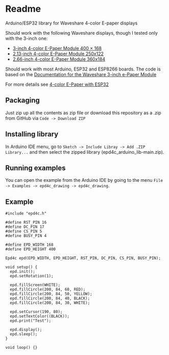 # Readme

Arduino/ESP32 library for Waveshare 4-color E-paper displays


Should work with the following Waveshare displays, though I tested only with the 3-inch one:
- [3-inch 4-color E-Paper Module 400 × 168](https://amzn.to/3AUpZ7L)
- [2.13-inch 4-color E-Paper Module 250x122](https://amzn.to/417U7a7)
- [2.66-inch 4-color E-Paper Module  360x184](https://amzn.to/4fVKDn1)


Should work with most Arduino, ESP32 and ESP8266 boards. The code is based on the
[Documentation for the Waveshare 3-inch e-Paper Module](https://www.waveshare.com/wiki/3inch_e-Paper_Module_(G)_Manual)

For more details see 
[4-color E-Paper with ESP32]()

## Packaging

Just zip up all the contents as zip file or download this repository as a .zip from GitHub via
`Code -> Download ZIP`

## Installing library

In Arduino IDE menu, go to `Sketch -> Include Libray -> Add .ZIP Library...` 
and then select the zipped library (epd4c_arduino_lib-main.zip).


## Running examples

You can open the example from the Arduino IDE by going to the menu `File -> Examples -> epd4c_drawing -> epd4c_drawing`.

## Example 

```
#include "epd4c.h"

#define RST_PIN 16
#define DC_PIN 17
#define CS_PIN 5
#define BUSY_PIN 4

#define EPD_WIDTH 168
#define EPD_HEIGHT 400

Epd4c epd(EPD_WIDTH, EPD_HEIGHT, RST_PIN, DC_PIN, CS_PIN, BUSY_PIN);

void setup() {
  epd.init();
  epd.setRotation(1);

  epd.fillScreen(WHITE);
  epd.fillCircle(200, 84, 60, RED);
  epd.fillCircle(200, 84, 50, YELLOW);
  epd.fillCircle(200, 84, 40, BLACK);
  epd.fillCircle(200, 84, 30, WHITE);

  epd.setCursor(190, 80);
  epd.setTextColor((BLACK));
  epd.print("Test");
  
  epd.display();
  epd.sleep();
}

void loop() {}

```